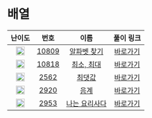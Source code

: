 # 배열

| 난이도 | 번호 | 이름 | 풀이 링크 |
| :--: | :--: | :--------------------------: | :------: |
| <img height="20px" width="20px" src="https://static.solved.ac/tier_small/4.svg"/> | [10809](https://www.acmicpc.net/problem/10809) | [알파벳 찾기](https://www.acmicpc.net/problem/10809) | [바로가기](./p10809/Main.java) |
| <img height="20px" width="20px" src="https://static.solved.ac/tier_small/3.svg"/> | [10818](https://www.acmicpc.net/problem/10818) | [최소, 최대](https://www.acmicpc.net/problem/10818) | [바로가기](./p10818/Main.java) | [바로가기](https://www.acmicpc.net/problem/10818) |
| <img height="20px" width="20px" src="https://static.solved.ac/tier_small/3.svg"/> | [2562](https://www.acmicpc.net/problem/2562) | [최댓값](https://www.acmicpc.net/problem/2562) | [바로가기](./p2562/Main.java) | [바로가기](https://www.acmicpc.net/problem/2562) |
| <img height="20px" width="20px" src="https://static.solved.ac/tier_small/4.svg"/> | [2920](https://www.acmicpc.net/problem/2920) | [음계](https://www.acmicpc.net/problem/2920) | [바로가기](./p2920/Main.java) | [바로가기](https://www.acmicpc.net/problem/2920) |
| <img height="20px" width="20px" src="https://static.solved.ac/tier_small/3.svg"/> | [2953](https://www.acmicpc.net/problem/2953) | [나는 요리사다](https://www.acmicpc.net/problem/2953) | [바로가기](./p2953/Main.java) | [바로가기](https://www.acmicpc.net/problem/2953) |